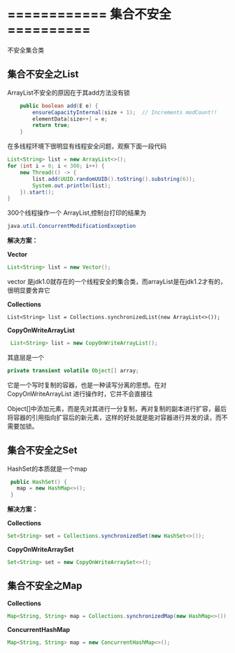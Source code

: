 

# ============ 集合不安全 ==========

不安全集合类

## 集合不安全之List

ArrayList不安全的原因在于其add方法没有锁

~~~java
    public boolean add(E e) {
        ensureCapacityInternal(size + 1);  // Increments modCount!!
        elementData[size++] = e;
        return true;
    }
~~~

在多线程环境下很明显有线程安全问题，观察下面一段代码

~~~java
List<String> list = new ArrayList<>();
for (int i = 0; i < 300; i++) {
    new Thread(() -> {
        list.add(UUID.randomUUID().toString().substring(6));
        System.out.println(list);
    }).start();
}
~~~

300个线程操作一个 ArrayList,控制台打印的结果为

~~~java
java.util.ConcurrentModificationException
~~~

**解决方案：**

**Vector**

~~~java
List<String> list = new Vector();
~~~

vector 是jdk1.0就存在的一个线程安全的集合类，而arrayList是在jdk1.2才有的，很明显要舍弃它

**Collections**

```
List<String> list = Collections.synchronizedList(new ArrayList<>());
```

**CopyOnWriteArrayList**

~~~java
 List<String> list = new CopyOnWriteArrayList();
~~~

其底层是一个

~~~java
private transient volatile Object[] array;
~~~

它是一个写时复制的容器，也是一种读写分离的思想。在对 CopyOnWriteArrayList 进行操作时，它并不会直接往

Object[]中添加元素，而是先对其进行一分复制，再对复制的副本进行扩容，最后将容器的引用指向扩容后的新元素，这样的好处就是能对容器进行并发的读，而不需要加锁。

## 集合不安全之Set

HashSet的本质就是一个map

~~~java
 public HashSet() {
   map = new HashMap<>();
 }
~~~

**解决方案：**

**Collections**

~~~java
Set<String> set = Collections.synchronizedSet(new HashSet<>());
~~~

**CopyOnWriteArraySet**

~~~java
Set<String> set = new CopyOnWriteArraySet<>();
~~~

## 集合不安全之Map

**Collections**

~~~java
Map<String, String> map = Collections.synchronizedMap(new HashMap<>());
~~~

**ConcurrentHashMap**

```java
Map<String, String> map = new ConcurrentHashMap<>();
```